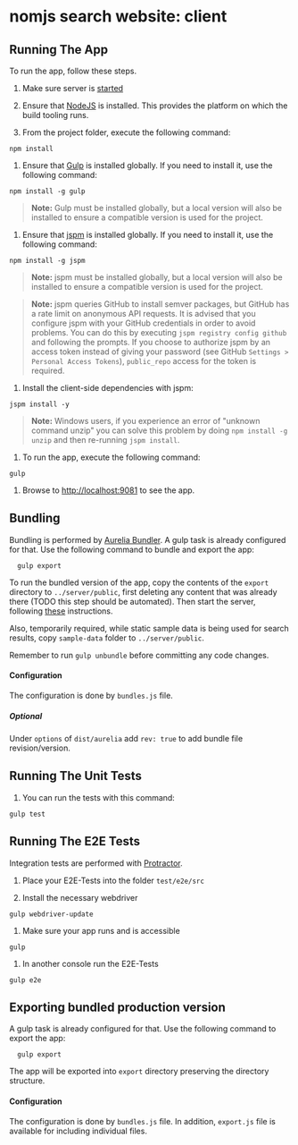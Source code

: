 # nomjs search website: client

## Running The App

To run the app, follow these steps.

1. Make sure server is [started](../server/README.md)

1. Ensure that [NodeJS](http://nodejs.org/) is installed. This provides the platform on which the build tooling runs.

1. From the project folder, execute the following command:

  ```shell
  npm install
  ```
1. Ensure that [Gulp](http://gulpjs.com/) is installed globally. If you need to install it, use the following command:

  ```shell
  npm install -g gulp
  ```
  > **Note:** Gulp must be installed globally, but a local version will also be installed to ensure a compatible version is used for the project.
1. Ensure that [jspm](http://jspm.io/) is installed globally. If you need to install it, use the following command:

  ```shell
  npm install -g jspm
  ```
  > **Note:** jspm must be installed globally, but a local version will also be installed to ensure a compatible version is used for the project.

  > **Note:** jspm queries GitHub to install semver packages, but GitHub has a rate limit on anonymous API requests. It is advised that you configure jspm with your GitHub credentials in order to avoid problems. You can do this by executing `jspm registry config github` and following the prompts. If you choose to authorize jspm by an access token instead of giving your password (see GitHub `Settings > Personal Access Tokens`), `public_repo` access for the token is required.
1. Install the client-side dependencies with jspm:

  ```shell
  jspm install -y
  ```
  >**Note:** Windows users, if you experience an error of "unknown command unzip" you can solve this problem by doing `npm install -g unzip` and then re-running `jspm install`.

1. To run the app, execute the following command:

  ```shell
  gulp
  ```

1. Browse to [http://localhost:9081](http://localhost:9081) to see the app.

## Bundling
Bundling is performed by [Aurelia Bundler](http://github.com/aurelia/bundler). A gulp task is already configured for that. Use the following command to bundle and export the app:

  ```shell
    gulp export
  ```

To run the bundled version of the app, copy the contents of the `export` directory to `../server/public`, first deleting any content that was already there (TODO this step should be automated). Then start the server, following [these](../server/README.md) instructions.

Also, temporarily required, while static sample data is being used for search results, copy `sample-data` folder to `../server/public`.

Remember to run `gulp unbundle` before committing any code changes.

#### Configuration
The configuration is done by ```bundles.js``` file.

##### Optional
Under ```options``` of ```dist/aurelia``` add ```rev: true``` to add bundle file revision/version.

## Running The Unit Tests

1. You can run the tests with this command:

  ```shell
  gulp test
  ```

## Running The E2E Tests
Integration tests are performed with [Protractor](http://angular.github.io/protractor/#/).

1. Place your E2E-Tests into the folder ```test/e2e/src```

1. Install the necessary webdriver

  ```shell
  gulp webdriver-update
  ```

1. Make sure your app runs and is accessible

  ```shell
  gulp
  ```

1. In another console run the E2E-Tests

  ```shell
  gulp e2e
  ```

## Exporting bundled production version

A gulp task is already configured for that. Use the following command to export the app:

  ```shell
    gulp export
  ```

The app will be exported into ```export``` directory preserving the directory structure.

#### Configuration

The configuration is done by ```bundles.js``` file.
In addition, ```export.js``` file is available for including individual files.
